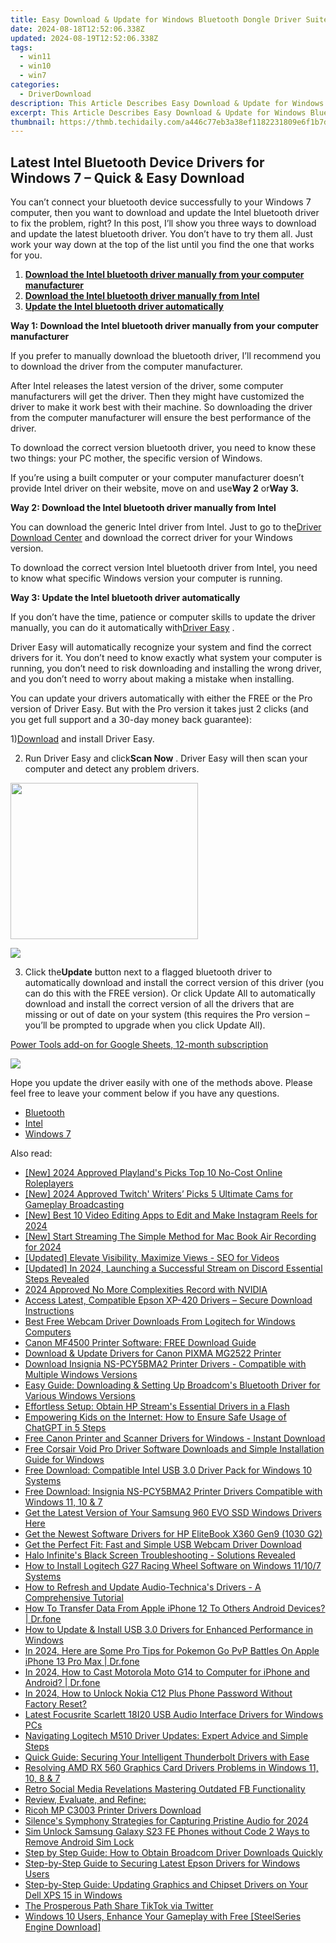 ```yaml
---
title: Easy Download & Update for Windows Bluetooth Dongle Driver Suite
date: 2024-08-18T12:52:06.338Z
updated: 2024-08-19T12:52:06.338Z
tags:
  - win11
  - win10
  - win7
categories:
  - DriverDownload
description: This Article Describes Easy Download & Update for Windows Bluetooth Dongle Driver Suite
excerpt: This Article Describes Easy Download & Update for Windows Bluetooth Dongle Driver Suite
thumbnail: https://thmb.techidaily.com/a446c77eb3a38ef1182231809e6f1b7dff4f649191871eaf498a91e3c9faa20f.jpg
---
```


## Latest Intel Bluetooth Device Drivers for Windows 7 – Quick & Easy Download

You can’t connect your bluetooth device successfully to your Windows 7 computer, then you want to download and update the Intel bluetooth driver to fix the problem, right? In this post, I’ll show you three ways to download and update the latest bluetooth driver. You don’t have to try them all. Just work your way down at the top of the list until you find the one that works for you.  
  
1. [**Download the Intel bluetooth driver manually from your computer manufacturer**](https://tools.techidaily.com/drivereasy/download/)
2. [**Download the Intel bluetooth driver manually from Intel**](https://tools.techidaily.com/drivereasy/download/)
3. [**Update the Intel bluetooth driver automatically**](https://tools.techidaily.com/drivereasy/download/)
  
 **Way 1: Download the Intel bluetooth driver manually from your computer manufacturer**

 If you prefer to manually download the bluetooth driver, I’ll recommend you to download the driver from the computer manufacturer.  
  
 After Intel releases the latest version of the driver, some computer manufacturers will get the driver. Then they might have customized the driver to make it work best with their machine. So downloading the driver from the computer manufacturer will ensure the best performance of the driver.  
  
 To download the correct version bluetooth driver, you need to know these two things: your PC mother, the specific version of Windows.

 If you’re using a built computer or your computer manufacturer doesn’t provide Intel driver on their website, move on and use**Way 2** or**Way 3.**
  
**Way 2: Download the Intel bluetooth driver manually from Intel**

 You can download the generic Intel driver from Intel. Just to go to the[Driver Download Center](https://downloadcenter.intel.com/)  and download the correct driver for your Windows version.

 To download the correct version Intel bluetooth driver from Intel, you need to know what specific Windows version your computer is running.

**Way 3: Update the Intel bluetooth driver automatically**

 If you don’t have the time, patience or computer skills to update the driver manually, you can do it automatically with[Driver Easy](https://tools.techidaily.com/drivereasy/download/) **[](https://tools.techidaily.com/drivereasy/download/)**  .  
  
 Driver Easy will automatically recognize your system and find the correct drivers for it. You don’t need to know exactly what system your computer is running, you don’t need to risk downloading and installing the wrong driver, and you don’t need to worry about making a mistake when installing.

 You can update your drivers automatically with either the FREE or the Pro version of Driver Easy. But with the Pro version it takes just 2 clicks (and you get full support and a 30-day money back guarantee):  
  
 1)[Download](https://downloadcenter.intel.com/) and install Driver Easy.  
  
 2) Run Driver Easy and click**Scan Now** . Driver Easy will then scan your computer and detect any problem drivers.

<!-- affiliate ads begin -->
<a href="https://modlily.sjv.io/c/5597632/2072819/17059" target="_top" id="2072819"><img src="//a.impactradius-go.com/display-ad/17059-2072819" border="0" alt="" width="300" height="250"/></a><img height="0" width="0" src="https://imp.pxf.io/i/5597632/2072819/17059" style="position:absolute;visibility:hidden;" border="0" />
<!-- affiliate ads end -->
![](https://images.drivereasy.com/wp-content/uploads/2018/03/img_5aa261ac3e22d.png)

 3) Click the**Update** button next to a flagged bluetooth driver to automatically download and install the correct version of this driver (you can do this with the FREE version). Or click Update All to automatically download and install the correct version of all the drivers that are missing or out of date on your system (this requires the Pro version – you’ll be prompted to upgrade when you click Update All).

<!-- affiliate ads begin -->
<a href="https://secure.2checkout.com/order/checkout.php?PRODS=4721564&QTY=1&AFFILIATE=108875&CART=1">Power Tools add-on for Google Sheets, 12-month subscription</a>
<!-- affiliate ads end -->
![](https://images.drivereasy.com/wp-content/uploads/2018/03/img_5aa269aececb7.jpg)
  
 Hope you update the driver easily with one of the methods above. Please feel free to leave your comment below if you have any questions.

* [Bluetooth](https://tools.techidaily.com/drivereasy/download/)
* [Intel](https://tools.techidaily.com/drivereasy/download/)
* [Windows 7](https://tools.techidaily.com/drivereasy/download/)

<ins class="adsbygoogle"
     style="display:block"
     data-ad-format="autorelaxed"
     data-ad-client="ca-pub-7571918770474297"
     data-ad-slot="1223367746"></ins>



<ins class="adsbygoogle"
     style="display:block"
     data-ad-client="ca-pub-7571918770474297"
     data-ad-slot="8358498916"
     data-ad-format="auto"
     data-full-width-responsive="true"></ins>

<span class="atpl-alsoreadstyle">Also read:</span>
<div><ul>
<li><a href="https://remote-screen-capture.techidaily.com/new-2024-approved-playlands-picks-top-10-no-cost-online-roleplayers/"><u>[New] 2024 Approved  Playland's Picks  Top 10 No-Cost Online Roleplayers</u></a></li>
<li><a href="https://remote-screen-capture.techidaily.com/new-2024-approved-twitch-writers-picks-5-ultimate-cams-for-gameplay-broadcasting/"><u>[New] 2024 Approved  Twitch' Writers’ Picks  5 Ultimate Cams for Gameplay Broadcasting</u></a></li>
<li><a href="https://instagram-videos.techidaily.com/new-best-10-video-editing-apps-to-edit-and-make-instagram-reels-for-2024/"><u>[New] Best 10 Video Editing Apps to Edit and Make Instagram Reels for 2024</u></a></li>
<li><a href="https://screen-activity-recording.techidaily.com/new-start-streaming-the-simple-method-for-mac-book-air-recording-for-2024/"><u>[New] Start Streaming  The Simple Method for Mac Book Air Recording for 2024</u></a></li>
<li><a href="https://youtube-blog.techidaily.com/ed-elevate-visibility-maximize-views-seo-for-videos/"><u>[Updated] Elevate Visibility, Maximize Views - SEO for Videos</u></a></li>
<li><a href="https://discord-videos.techidaily.com/updated-in-2024-launching-a-successful-stream-on-discord-essential-steps-revealed/"><u>[Updated] In 2024, Launching a Successful Stream on Discord  Essential Steps Revealed</u></a></li>
<li><a href="https://video-capture.techidaily.com/2024-approved-no-more-complexities-record-with-nvidia/"><u>2024 Approved  No More Complexities  Record with NVIDIA</u></a></li>
<li><a href="https://win-amazing.techidaily.com/access-latest-compatible-epson-xp-420-drivers-secure-download-instructions/"><u>Access Latest, Compatible Epson XP-420 Drivers – Secure Download Instructions</u></a></li>
<li><a href="https://win-amazing.techidaily.com/best-free-webcam-driver-downloads-from-logitech-for-windows-computers/"><u>Best Free Webcam Driver Downloads From Logitech for Windows Computers</u></a></li>
<li><a href="https://win-amazing.techidaily.com/canon-mf4500-printer-software-free-download-guide/"><u>Canon MF4500 Printer Software: FREE Download Guide</u></a></li>
<li><a href="https://win-amazing.techidaily.com/download-and-update-drivers-for-canon-pixma-mg2522-printer/"><u>Download & Update Drivers for Canon PIXMA MG2522 Printer</u></a></li>
<li><a href="https://win-amazing.techidaily.com/download-insignia-ns-pcy5bma2-printer-drivers-compatible-with-multiple-windows-versions/"><u>Download Insignia NS-PCY5BMA2 Printer Drivers - Compatible with Multiple Windows Versions</u></a></li>
<li><a href="https://win-amazing.techidaily.com/easy-guide-downloading-and-setting-up-broadcoms-bluetooth-driver-for-various-windows-versions/"><u>Easy Guide: Downloading & Setting Up Broadcom's Bluetooth Driver for Various Windows Versions</u></a></li>
<li><a href="https://win-amazing.techidaily.com/effortless-setup-obtain-hp-streams-essential-drivers-in-a-flash/"><u>Effortless Setup: Obtain HP Stream's Essential Drivers in a Flash</u></a></li>
<li><a href="https://tech-haven.techidaily.com/empowering-kids-on-the-internet-how-to-ensure-safe-usage-of-chatgpt-in-5-steps/"><u>Empowering Kids on the Internet: How to Ensure Safe Usage of ChatGPT in 5 Steps</u></a></li>
<li><a href="https://win-amazing.techidaily.com/free-canon-printer-and-scanner-drivers-for-windows-instant-download/"><u>Free Canon Printer and Scanner Drivers for Windows - Instant Download</u></a></li>
<li><a href="https://win-amazing.techidaily.com/free-corsair-void-pro-driver-software-downloads-and-simple-installation-guide-for-windows/"><u>Free Corsair Void Pro Driver Software Downloads and Simple Installation Guide for Windows</u></a></li>
<li><a href="https://win-amazing.techidaily.com/free-download-compatible-intel-usb-30-driver-pack-for-windows-10-systems/"><u>Free Download: Compatible Intel USB 3.0 Driver Pack for Windows 10 Systems</u></a></li>
<li><a href="https://win-amazing.techidaily.com/free-download-insignia-ns-pcy5bma2-printer-drivers-compatible-with-windows-11-10-and-7/"><u>Free Download: Insignia NS-PCY5BMA2 Printer Drivers Compatible with Windows 11, 10 & 7</u></a></li>
<li><a href="https://win-amazing.techidaily.com/1722969862790-get-the-latest-version-of-your-samsung-960-evo-ssd-windows-drivers-here/"><u>Get the Latest Version of Your Samsung 960 EVO SSD Windows Drivers Here</u></a></li>
<li><a href="https://win-amazing.techidaily.com/get-the-newest-software-drivers-for-hp-elitebook-x360-gen9-1030-g2/"><u>Get the Newest Software Drivers for HP EliteBook X360 Gen9 (1030 G2)</u></a></li>
<li><a href="https://win-amazing.techidaily.com/get-the-perfect-fit-fast-and-simple-usb-webcam-driver-download/"><u>Get the Perfect Fit: Fast and Simple USB Webcam Driver Download</u></a></li>
<li><a href="https://win-able.techidaily.com/1723012162014-halo-infinites-black-screen-troubleshooting-solutions-revealed/"><u>Halo Infinite's Black Screen Troubleshooting - Solutions Revealed</u></a></li>
<li><a href="https://win-amazing.techidaily.com/how-to-install-logitech-g27-racing-wheel-software-on-windows-11107-systems/"><u>How to Install Logitech G27 Racing Wheel Software on Windows 11/10/7 Systems</u></a></li>
<li><a href="https://win-amazing.techidaily.com/how-to-refresh-and-update-audio-technicas-drivers-a-comprehensive-tutorial/"><u>How to Refresh and Update Audio-Technica's Drivers - A Comprehensive Tutorial</u></a></li>
<li><a href="https://techidaily.com/how-to-transfer-data-from-apple-iphone-12-to-others-android-devices-drfone-by-drfone-transfer-data-from-ios-transfer-data-from-ios/"><u>How To Transfer Data From Apple iPhone 12 To Others Android Devices? | Dr.fone</u></a></li>
<li><a href="https://win-amazing.techidaily.com/how-to-update-and-install-usb-30-drivers-for-enhanced-performance-in-windows/"><u>How to Update & Install USB 3.0 Drivers for Enhanced Performance in Windows</u></a></li>
<li><a href="https://ios-pokemon-go.techidaily.com/in-2024-here-are-some-pro-tips-for-pokemon-go-pvp-battles-on-apple-iphone-13-pro-max-drfone-by-drfone-virtual-ios/"><u>In 2024, Here are Some Pro Tips for Pokemon Go PvP Battles On Apple iPhone 13 Pro Max | Dr.fone</u></a></li>
<li><a href="https://screen-mirror.techidaily.com/in-2024-how-to-cast-motorola-moto-g14-to-computer-for-iphone-and-android-drfone-by-drfone-android/"><u>In 2024, How to Cast Motorola Moto G14 to Computer for iPhone and Android? | Dr.fone</u></a></li>
<li><a href="https://easy-unlock-android.techidaily.com/in-2024-how-to-unlock-nokia-c12-plus-phone-password-without-factory-reset-by-drfone-android/"><u>In 2024, How to Unlock Nokia C12 Plus Phone Password Without Factory Reset?</u></a></li>
<li><a href="https://win-amazing.techidaily.com/latest-focusrite-scarlett-18i20-usb-audio-interface-drivers-for-windows-pcs/"><u>Latest Focusrite Scarlett 18I20 USB Audio Interface Drivers for Windows PCs</u></a></li>
<li><a href="https://win-amazing.techidaily.com/navigating-logitech-m510-driver-updates-expert-advice-and-simple-steps/"><u>Navigating Logitech M510 Driver Updates: Expert Advice and Simple Steps</u></a></li>
<li><a href="https://win-amazing.techidaily.com/quick-guide-securing-your-intelligent-thunderbolt-drivers-with-ease/"><u>Quick Guide: Securing Your Intelligent Thunderbolt Drivers with Ease</u></a></li>
<li><a href="https://win-amazing.techidaily.com/resolving-amd-rx-560-graphics-card-drivers-problems-in-windows-11-10-8-and-7/"><u>Resolving AMD RX 560 Graphics Card Drivers Problems in Windows 11, 10, 8 & 7</u></a></li>
<li><a href="https://facebook-videos.techidaily.com/retro-social-media-revelations-mastering-outdated-fb-functionality/"><u>Retro Social Media Revelations  Mastering Outdated FB Functionality</u></a></li>
<li><a href="https://buynow-tips.techidaily.com/review-evaluate-and-refine/"><u>Review, Evaluate, and Refine:</u></a></li>
<li><a href="https://win-amazing.techidaily.com/ricoh-mp-c3003-printer-drivers-download/"><u>Ricoh MP C3003 Printer Drivers Download</u></a></li>
<li><a href="https://facebook-record-videos.techidaily.com/silences-symphony-strategies-for-capturing-pristine-audio-for-2024/"><u>Silence's Symphony  Strategies for Capturing Pristine Audio for 2024</u></a></li>
<li><a href="https://sim-unlock.techidaily.com/sim-unlock-samsung-galaxy-s23-fe-phones-without-code-2-ways-to-remove-android-sim-lock-by-drfone-android/"><u>Sim Unlock Samsung Galaxy S23 FE Phones without Code 2 Ways to Remove Android Sim Lock</u></a></li>
<li><a href="https://win-amazing.techidaily.com/step-by-step-guide-how-to-obtain-broadcom-driver-downloads-quickly/"><u>Step by Step Guide: How to Obtain Broadcom Driver Downloads Quickly</u></a></li>
<li><a href="https://win-amazing.techidaily.com/step-by-step-guide-to-securing-latest-epson-drivers-for-windows-users/"><u>Step-by-Step Guide to Securing Latest Epson Drivers for Windows Users</u></a></li>
<li><a href="https://win-amazing.techidaily.com/step-by-step-guide-updating-graphics-and-chipset-drivers-on-your-dell-xps-15-in-windows/"><u>Step-by-Step Guide: Updating Graphics and Chipset Drivers on Your Dell XPS 15 in Windows</u></a></li>
<li><a href="https://twitter-videos.techidaily.com/the-prosperous-path-share-tiktok-via-twitter/"><u>The Prosperous Path  Share TikTok via Twitter</u></a></li>
<li><a href="https://win-amazing.techidaily.com/windows-10-users-enhance-your-gameplay-with-free-steelseries-engine-download/"><u>Windows 10 Users, Enhance Your Gameplay with Free [SteelSeries Engine Download]</u></a></li>
</ul></div>
